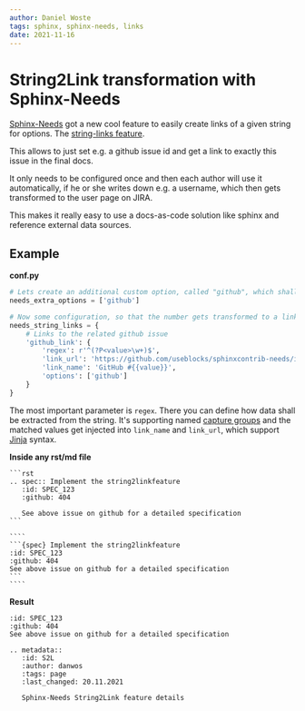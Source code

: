 ```yaml
---
author: Daniel Woste
tags: sphinx, sphinx-needs, links
date: 2021-11-16
---
```


# String2Link transformation with Sphinx-Needs
[Sphinx-Needs](https://www.sphinx-needs.com/) got a new cool feature to easily create links of a given string for 
options. The [string-links feature](https://sphinxcontrib-needs.readthedocs.io/en/latest/configuration.html#needs-string-links).

This allows to just set e.g. a github issue id and get a link to exactly this issue in the final docs.

It only needs to be configured once and then each author will use it automatically, if he or she writes down e.g.
a username, which then gets transformed to the user page on JIRA.

This makes it really easy to use a docs-as-code solution like sphinx and reference external data sources.

## Example


**conf.py**

```python
# Lets create an additional custom option, called "github", which shall take the issue id.
needs_extra_options = ['github']

# Now some configuration, so that the number gets transformed to a link to the isse page of sphinx-needs 
needs_string_links = {
    # Links to the related github issue
    'github_link': {
        'regex': r'^(?P<value>\w+)$',
        'link_url': 'https://github.com/useblocks/sphinxcontrib-needs/issues/{{value}}',
        'link_name': 'GitHub #{{value}}',
        'options': ['github']
    }
}
```
The most important parameter is `regex`. There you can define how data shall be extracted from the string.
It's supporting named 
[capture groups](https://docs.python.org/3/howto/regex.html#non-capturing-and-named-groups) 
and the matched values get injected into `link_name` and `link_url`,
which support [Jinja](https://jinja.palletsprojects.com)  syntax.


**Inside any rst/md file**

````{tabbed} rst
```rst
.. spec:: Implement the string2linkfeature
   :id: SPEC_123
   :github: 404
   
   See above issue on github for a detailed specification 
```
````

`````{tabbed} MyST
````
```{spec} Implement the string2linkfeature
:id: SPEC_123
:github: 404
See above issue on github for a detailed specification
```
````
`````

**Result**

```{spec} Implement the string2linkfeature
:id: SPEC_123
:github: 404
See above issue on github for a detailed specification
```

```{eval-rst}
.. metadata::
   :id: S2L
   :author: danwos
   :tags: page
   :last_changed: 20.11.2021
   
   Sphinx-Needs String2Link feature details 
```


